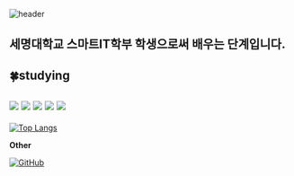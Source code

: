   ![header](https://capsule-render.vercel.app/api?type=slice&color=auto&height=300&section=header&text=My%20Profile&fontSize=48&fontAlign=77&fontAlignY=2&rotate=19)

<h2>세명대학교 스마트IT학부 학생으로써 배우는 단계입니다.</h2>


<h2>🍀studying </h2>
<h2>   <img src="https://img.shields.io/badge/C언어-61DAFB?style=flat&logo=C&logoColor=white"/>    <img src="https://img.shields.io/badge/C++-00599C?style=flat&logo=cplusplus&logoColor=white"/>
<img src="https://img.shields.io/badge/Java-F7DF1E?style=flat&logo=javascript&logoColor=white"/> <img src="https://img.shields.io/badge/python-3776AB?style=flat&logo=python&logoColor=white"/>
 <img src="https://img.shields.io/badge/github-181717?style=flat&logo=github&logoColor=white"/> </h2>


[![Top Langs](https://github-readme-stats.vercel.app/api/top-langs/?username=JSblow001&layout=compact)](https://github.com/Jsblow001/github-readme-stats)


**Other**

<a href = "https://github.com/mhlee1486"><img alt="GitHub" src="https://img.shields.io/badge/GitHub-181717.svg?&style=for-the-badge&logo=GitHub&logoColor=white" />
</a>
